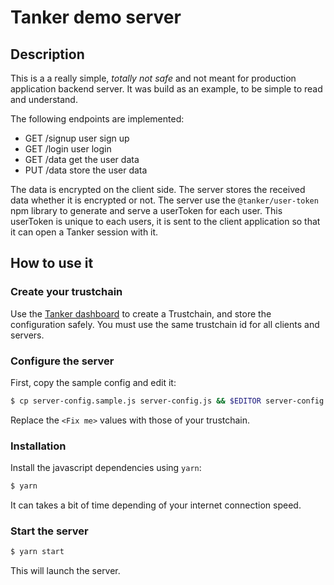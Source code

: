 # Tanker demo server

## Description

This is a a really simple, _totally_ _not_ _safe_ and not meant for production application backend server. It was build as an example, to be simple to read and understand.

The following endpoints are implemented:

* GET /signup user sign up
* GET /login user login
* GET /data get the user data
* PUT /data store the user data

The data is encrypted on the client side. The server stores the received data whether it is encrypted or not. The server use the `@tanker/user-token` npm library to generate and serve a userToken for each user.
This userToken is unique to each users, it is sent to the client application so that it can open a Tanker session with it.

## How to use it

### Create your trustchain

Use the [Tanker dashboard](https://dashboard.tanker.io) to create a Trustchain, and store the configuration safely. You must use the same trustchain id for all clients and servers.

### Configure the server

First, copy the sample config and edit it:

```bash
$ cp server-config.sample.js server-config.js && $EDITOR server-config.js
```

Replace the `<Fix me>` values with those of your trustchain.

### Installation

Install the javascript dependencies using `yarn`:

```bash
$ yarn
```

It can takes a bit of time depending of your internet connection speed.

### Start the server

```bash
$ yarn start
```

This will launch the server.

